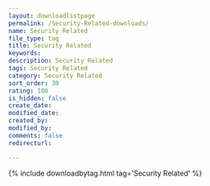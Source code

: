 ```yaml
---
layout: downloadlistpage
permalink: /Security-Related-downloads/
name: Security Related
file_type: tag
title: Security Related
keywords:
description: Security Related
tags: Security Related
category: Security Related
sort_order: 30
rating: 100
is_hidden: false
create_date:
modified_date:
created_by:
modified_by:
comments: false
redirecturl:

---
```

 {% include downloadbytag.html tag='Security Related' %}
